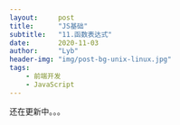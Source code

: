 ```yaml
---
layout:     post
title:      "JS基础"
subtitle:   "11.函数表达式"
date:       2020-11-03
author:     "Lyb"
header-img: "img/post-bg-unix-linux.jpg"
tags:
    - 前端开发
    - JavaScript
---
```


还在更新中。。。
